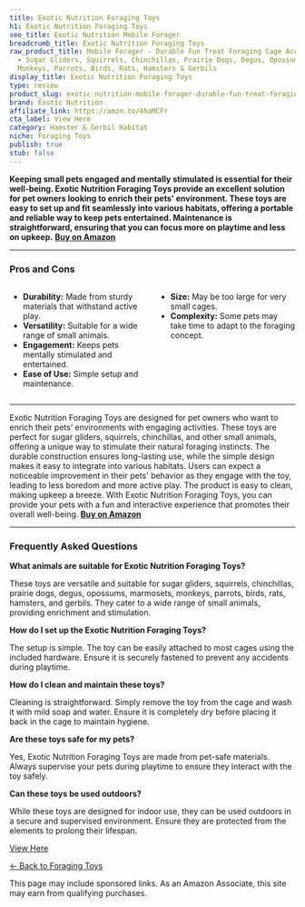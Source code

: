 ```yaml
---
title: Exotic Nutrition Foraging Toys
h1: Exotic Nutrition Foraging Toys
seo_title: Exotic Nutrition Mobile Forager
breadcrumb_title: Exotic Nutrition Foraging Toys
raw_product_title: Mobile Forager - Durable Fun Treat Foraging Cage Accessory Toy
  - Sugar Gliders, Squirrels, Chinchillas, Prairie Dogs, Degus, Opossums, Marmosets,
  Monkeys, Parrots, Birds, Rats, Hamsters & Gerbils
display_title: Exotic Nutrition Foraging Toys
type: review
product_slug: exotic-nutrition-mobile-forager-durable-fun-treat-foraging-cage-accesso-2a843b0b
brand: Exotic Nutrition
affiliate_link: https://amzn.to/4haMCFr
cta_label: View Here
category: Hamster & Gerbil Habitat
niche: Foraging Toys
publish: true
stub: false
---
```


<div id="intro" class="full-width">
  <p><strong>Keeping small pets engaged and mentally stimulated is essential for their well-being. Exotic Nutrition Foraging Toys provide an excellent solution for pet owners looking to enrich their pets' environment. These toys are easy to set up and fit seamlessly into various habitats, offering a portable and reliable way to keep pets entertained. Maintenance is straightforward, ensuring that you can focus more on playtime and less on upkeep.</strong> <a href="https://amzn.to/4haMCFr" rel="nofollow sponsored noopener" target="_blank"><strong>Buy on Amazon</strong></a></p>
</div>

<hr />
<h3 id="pros-cons">Pros and Cons</h3>
<div class="pc-grid" style="display:grid;grid-template-columns:1fr 1fr;gap:16px;">
  <ul>
    <li><strong>Durability:</strong> Made from sturdy materials that withstand active play.</li>
    <li><strong>Versatility:</strong> Suitable for a wide range of small animals.</li>
    <li><strong>Engagement:</strong> Keeps pets mentally stimulated and entertained.</li>
    <li><strong>Ease of Use:</strong> Simple setup and maintenance.</li>
  </ul>
  <ul>
    <li><strong>Size:</strong> May be too large for very small cages.</li>
    <li><strong>Complexity:</strong> Some pets may take time to adapt to the foraging concept.</li>
  </ul>
</div>
<hr />

<div class="full-width">
  <p>Exotic Nutrition Foraging Toys are designed for pet owners who want to enrich their pets’ environments with engaging activities. These toys are perfect for sugar gliders, squirrels, chinchillas, and other small animals, offering a unique way to stimulate their natural foraging instincts. The durable construction ensures long-lasting use, while the simple design makes it easy to integrate into various habitats. Users can expect a noticeable improvement in their pets' behavior as they engage with the toy, leading to less boredom and more active play. The product is easy to clean, making upkeep a breeze. With Exotic Nutrition Foraging Toys, you can provide your pets with a fun and interactive experience that promotes their overall well-being. <a href="https://amzn.to/4haMCFr" rel="nofollow sponsored noopener" target="_blank"><strong>Buy on Amazon</strong></a></p>
</div>

<hr />
<h3 id="faqs">Frequently Asked Questions</h3>

<p><strong>What animals are suitable for Exotic Nutrition Foraging Toys?</strong></p>
<p>These toys are versatile and suitable for sugar gliders, squirrels, chinchillas, prairie dogs, degus, opossums, marmosets, monkeys, parrots, birds, rats, hamsters, and gerbils. They cater to a wide range of small animals, providing enrichment and stimulation.</p>

<p><strong>How do I set up the Exotic Nutrition Foraging Toys?</strong></p>
<p>The setup is simple. The toy can be easily attached to most cages using the included hardware. Ensure it is securely fastened to prevent any accidents during playtime.</p>

<p><strong>How do I clean and maintain these toys?</strong></p>
<p>Cleaning is straightforward. Simply remove the toy from the cage and wash it with mild soap and water. Ensure it is completely dry before placing it back in the cage to maintain hygiene.</p>

<p><strong>Are these toys safe for my pets?</strong></p>
<p>Yes, Exotic Nutrition Foraging Toys are made from pet-safe materials. Always supervise your pets during playtime to ensure they interact with the toy safely.</p>

<p><strong>Can these toys be used outdoors?</strong></p>
<p>While these toys are designed for indoor use, they can be used outdoors in a secure and supervised environment. Ensure they are protected from the elements to prolong their lifespan.</p>
<p><a class="btn" href="https://amzn.to/4haMCFr" target="_blank" rel="nofollow sponsored noopener">View Here</a></p>
<p><a href="/roundups/hamster-gerbil-habitat/foraging-toys/">← Back to Foraging Toys</a></p>
<aside class="disclosure">This page may include sponsored links. As an Amazon Associate, this site may earn from qualifying purchases.</aside>
